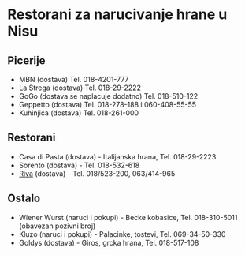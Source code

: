 Restorani za narucivanje hrane u Nisu
===========================================

Picerije
-------

* MBN (dostava) Tel. 018-4201-777
* La Strega (dostava) Tel. 018-29-2222
* GoGo (dostava se naplacuje dodatno) Tel. 018-510-122
* Geppetto (dostava) Tel. 018-278-188 i 060-408-55-55
* Kuhinjica (dostava) Tel. 018-261-000

Restorani
---------

* Casa di Pasta (dostava) - Italijanska hrana, Tel. 018-29-2223
* Sorento (dostava) - Tel. 018-532-618
* [Riva][] (dostava) - Tel. 018/523-200, 063/414-965 

Ostalo
-------

* Wiener Wurst (naruci i pokupi) - Becke kobasice, Tel. 018-310-5011 (obavezan pozivni broj)
* Kluzo (naruci i pokupi) - Palacinke, tostevi, Tel. 069-34-50-330
* Goldys (dostava) - Giros, grcka hrana, Tel. 018-517-108

[Riva]: http://www.riva.rs